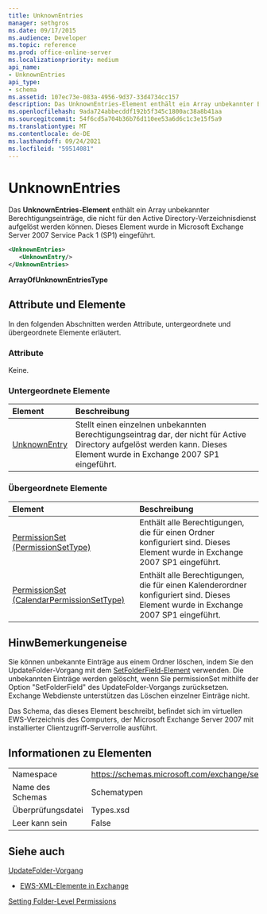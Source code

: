 ```yaml
---
title: UnknownEntries
manager: sethgros
ms.date: 09/17/2015
ms.audience: Developer
ms.topic: reference
ms.prod: office-online-server
ms.localizationpriority: medium
api_name:
- UnknownEntries
api_type:
- schema
ms.assetid: 107ec73e-083a-4956-9d37-33d4734cc157
description: Das UnknownEntries-Element enthält ein Array unbekannter Berechtigungseinträge, die nicht für den Active Directory-Verzeichnisdienst aufgelöst werden können. Dieses Element wurde in Microsoft Exchange Server 2007 Service Pack 1 (SP1) eingeführt.
ms.openlocfilehash: 9ada724abbecddf192b5f345c1800ac38a8b41aa
ms.sourcegitcommit: 54f6cd5a704b36b76d110ee53a6d6c1c3e15f5a9
ms.translationtype: MT
ms.contentlocale: de-DE
ms.lasthandoff: 09/24/2021
ms.locfileid: "59514081"
---
```

# <a name="unknownentries"></a>UnknownEntries

Das **UnknownEntries-Element** enthält ein Array unbekannter Berechtigungseinträge, die nicht für den Active Directory-Verzeichnisdienst aufgelöst werden können. Dieses Element wurde in Microsoft Exchange Server 2007 Service Pack 1 (SP1) eingeführt. 
  
```xml
<UnknownEntries>
   <UnknownEntry/>
</UnknownEntries>
```

 **ArrayOfUnknownEntriesType**
## <a name="attributes-and-elements"></a>Attribute und Elemente

In den folgenden Abschnitten werden Attribute, untergeordnete und übergeordnete Elemente erläutert.
  
### <a name="attributes"></a>Attribute

Keine.
  
### <a name="child-elements"></a>Untergeordnete Elemente

|**Element**|**Beschreibung**|
|:-----|:-----|
|[UnknownEntry](unknownentry.md) <br/> |Stellt einen einzelnen unbekannten Berechtigungseintrag dar, der nicht für Active Directory aufgelöst werden kann. Dieses Element wurde in Exchange 2007 SP1 eingeführt.  <br/> |
   
### <a name="parent-elements"></a>Übergeordnete Elemente

|**Element**|**Beschreibung**|
|:-----|:-----|
|[PermissionSet (PermissionSetType)](permissionset-permissionsettype.md) <br/> |Enthält alle Berechtigungen, die für einen Ordner konfiguriert sind. Dieses Element wurde in Exchange 2007 SP1 eingeführt.  <br/> |
|[PermissionSet (CalendarPermissionSetType)](permissionset-calendarpermissionsettype.md) <br/> |Enthält alle Berechtigungen, die für einen Kalenderordner konfiguriert sind. Dieses Element wurde in Exchange 2007 SP1 eingeführt.  <br/> |
   
## <a name="remarks"></a>HinwBemerkungeneise

Sie können unbekannte Einträge aus einem Ordner löschen, indem Sie den UpdateFolder-Vorgang mit dem [SetFolderField-Element](setfolderfield.md) verwenden. Die unbekannten Einträge werden gelöscht, wenn Sie permissionSet mithilfe der Option "SetFolderField" des UpdateFolder-Vorgangs zurücksetzen. Exchange Webdienste unterstützen das Löschen einzelner Einträge nicht. 
  
Das Schema, das dieses Element beschreibt, befindet sich im virtuellen EWS-Verzeichnis des Computers, der Microsoft Exchange Server 2007 mit installierter Clientzugriff-Serverrolle ausführt.
  
## <a name="element-information"></a>Informationen zu Elementen

|||
|:-----|:-----|
|Namespace  <br/> |https://schemas.microsoft.com/exchange/services/2006/types  <br/> |
|Name des Schemas  <br/> |Schematypen  <br/> |
|Überprüfungsdatei  <br/> |Types.xsd  <br/> |
|Leer kann sein  <br/> |False  <br/> |
   
## <a name="see-also"></a>Siehe auch



[UpdateFolder-Vorgang](updatefolder-operation.md)


- [EWS-XML-Elemente in Exchange](ews-xml-elements-in-exchange.md)


[Setting Folder-Level Permissions](https://msdn.microsoft.com/library/c7530e86-5112-401c-b10a-9c054ae59f07%28Office.15%29.aspx)

